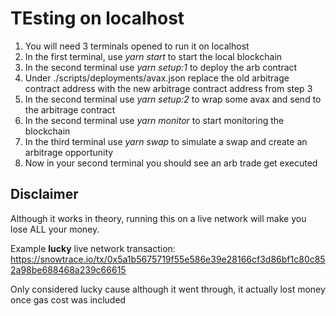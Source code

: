 # TEsting on localhost

1. You will need 3 terminals opened to run it on localhost
2. In the first terminal, use *yarn start* to start the local blockchain
3. In the second terminal use *yarn setup:1* to deploy the arb contract
4. Under ./scripts/deployments/avax.json replace the old arbitrage contract address with the new arbitrage contract address from step 3
5. In the second terminal use *yarn setup:2* to wrap some avax and send to the arbitrage contract
6. In the second terminal use *yarn monitor* to start monitoring the blockchain
7. In the third terminal use *yarn swap* to simulate a swap and create an arbitrage opportunity
8. Now in your second terminal you should see an arb trade get executed

## Disclaimer
Although it works in theory, running this on a live network will make you lose ALL your money.

Example **lucky** live network transaction: https://snowtrace.io/tx/0x5a1b5675719f55e586e39e28166cf3d86bf1c80c852a98be688468a239c66615

Only considered lucky cause although it went through, it actually lost money once gas cost was included
